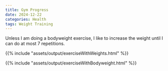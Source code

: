 ```yaml
---
title: Gym Progress
date: 2024-12-22
categories: Health
tags: Weight Training
---
```


Unless I am doing a bodyweight exercise, I like to increase the weight until I
can do at most 7 repetitions.

{{% include "assets/output/exerciseWithWeights.html" %}}

<div id="exercise-plot"></div>

{{% include "assets/output/exerciseWithBodyweight.html" %}}

<div id="exercise-plot2"></div>

<script type="module">

import * as Plot from "https://cdn.jsdelivr.net/npm/@observablehq/plot@0.6/+esm";
import exercises from "./assets/exerciseWithWeights.json" with { type: "json" };
import exercises2 from "./assets/exerciseWithBodyweight.json" with { type: "json" };

const data = [];
for (const [exerciseName, exerciseDates] of Object.entries(exercises)) {
        for (const [exerciseDate, repetitionsAndWeight] of Object.entries(exerciseDates)) {
            data.push({
                exercise: exerciseName,
                date: new Date(exerciseDate),
                lb: Math.max(...repetitionsAndWeight.map(([repetition, weight]) => weight)),
            });
        }
}

const data2 = [];
for (const [exerciseName, exerciseDates] of Object.entries(exercises2)) {
        for (const [exerciseDate, repetitionsAndWeight] of Object.entries(exerciseDates)) {
            data2.push({
                exercise: exerciseName,
                date: new Date(exerciseDate),
                repetitions: Math.max(...repetitionsAndWeight.map(([repetition, weight]) => repetition)),
            });
        }
}

const plot = Plot.plot({
    color: { scheme: "Warm", legend: true },
    x: {grid: true, line: true, insetRight: 80},
    y: {grid: true, domain: [0, 350]},
    marks: [
        Plot.line(data, {x: "date", y: "lb", stroke: "exercise", marker: true, tip: true}),
        Plot.text(data, Plot.selectLast({x: "date", y: "lb", text: "exercise", z: "exercise", textAnchor: "start", dx: 18, fontWeight: "bold"})),
        // Plot.tip(data, Plot.pointerX({ x: "date", y: "lb", })),
    ],
});

const plot2 = Plot.plot({
    color: { scheme: "Warm", legend: true },
    x: {grid: true, line: true, insetRight: 80},
    y: {grid: true, domain: [0, 30]},
    marks: [
        Plot.line(data2, {x: "date", y: "repetitions", stroke: "exercise", marker: true, tip: true}),
        Plot.text(data2, Plot.selectLast({x: "date", y: "repetitions", text: "exercise", z: "exercise", textAnchor: "start", dx: 18, fontWeight: "bold"})),
    ],
});

document.querySelector("#exercise-plot").append(plot);
document.querySelector("#exercise-plot2").append(plot2);
</script>
